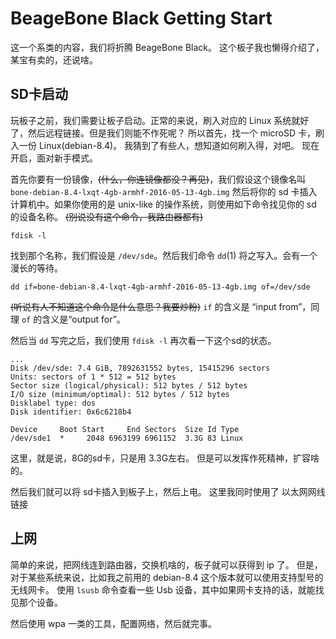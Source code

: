 # BeageBone Black Getting Start

这一个系类的内容，我们将折腾 BeageBone Black。 这个板子我也懒得介绍了，某宝有卖的，还说啥。

## SD卡启动

玩板子之前，我们需要让板子启动。正常的来说，刷入对应的 Linux 系统就好了，然后远程链接。但是我们则能不作死呢？
所以首先，找一个 microSD 卡，刷入一份 Linux(debian-8.4)。 我猜到了有些人，想知道如何刷入得，对吧。
现在开启，面对新手模式。

首先你要有一份镜像，~~(什么，你连镜像都没？再见)~~，我们假设这个镜像名叫 `bone-debian-8.4-lxqt-4gb-armhf-2016-05-13-4gb.img`
然后将你的 sd 卡插入计算机中。如果你使用的是 unix-like 的操作系统，则使用如下命令找见你的 sd 的设备名称。
~~(别说没有这个命令，我路由器都有)~~

```shell
fdisk -l
```

找到那个名称，我们假设是 `/dev/sde`。然后我们命令 `dd`(1) 将之写入。会有一个漫长的等待。

```shell
dd if=bone-debian-8.4-lxqt-4gb-armhf-2016-05-13-4gb.img of=/dev/sde
```

~~(听说有人不知道这个命令是什么意思？我要炒粉)~~
`if` 的含义是 “input from”，同理 `of` 的含义是“output for”。

然后当 `dd` 写完之后，我们使用 `fdisk -l` 再次看一下这个sd的状态。
```
...
Disk /dev/sde: 7.4 GiB, 7892631552 bytes, 15415296 sectors
Units: sectors of 1 * 512 = 512 bytes
Sector size (logical/physical): 512 bytes / 512 bytes
I/O size (minimum/optimal): 512 bytes / 512 bytes
Disklabel type: dos
Disk identifier: 0x6c6218b4

Device     Boot Start     End Sectors  Size Id Type
/dev/sde1  *     2048 6963199 6961152  3.3G 83 Linux

```
这里，就是说，8G的sd卡，只是用 3.3G左右。 但是可以发挥作死精神，扩容啥的。

然后我们就可以将 sd卡插入到板子上，然后上电。
这里我同时使用了 以太网网线链接

## 上网

简单的来说，把网线连到路由器，交换机啥的，板子就可以获得到 ip 了。
但是，对于某些系统来说，比如我之前用的 debian-8.4 这个版本就可以使用支持型号的无线网卡。
使用 `lsusb` 命令查看一些 Usb 设备，其中如果网卡支持的话，就能找见那个设备。

然后使用 wpa 一类的工具，配置网络，然后就完事。